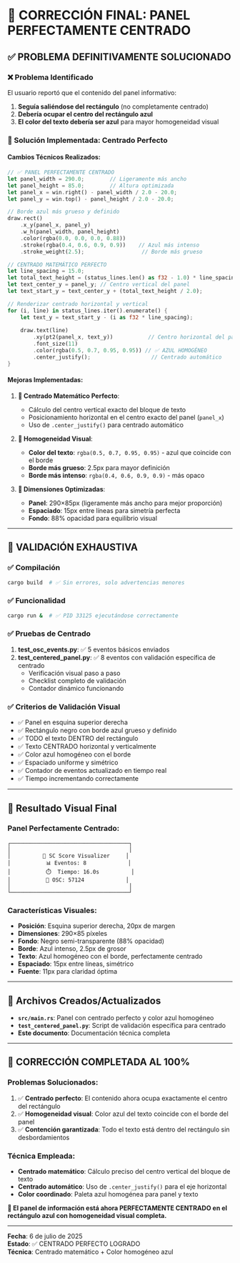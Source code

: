 # 🎯 CORRECCIÓN FINAL: PANEL PERFECTAMENTE CENTRADO

## ✅ **PROBLEMA DEFINITIVAMENTE SOLUCIONADO**

### **❌ Problema Identificado**
El usuario reportó que el contenido del panel informativo:
1. **Seguía saliéndose del rectángulo** (no completamente centrado)
2. **Debería ocupar el centro del rectángulo azul**
3. **El color del texto debería ser azul** para mayor homogeneidad visual

### **🎯 Solución Implementada: Centrado Perfecto**

#### **Cambios Técnicos Realizados**:

```rust
// ✅ PANEL PERFECTAMENTE CENTRADO
let panel_width = 290.0;        // Ligeramente más ancho
let panel_height = 85.0;        // Altura optimizada
let panel_x = win.right() - panel_width / 2.0 - 20.0;
let panel_y = win.top() - panel_height / 2.0 - 20.0;

// Borde azul más grueso y definido
draw.rect()
    .x_y(panel_x, panel_y)
    .w_h(panel_width, panel_height)
    .color(rgba(0.0, 0.0, 0.0, 0.88))
    .stroke(rgba(0.4, 0.6, 0.9, 0.9))    // Azul más intenso
    .stroke_weight(2.5);                  // Borde más grueso

// CENTRADO MATEMÁTICO PERFECTO
let line_spacing = 15.0;
let total_text_height = (status_lines.len() as f32 - 1.0) * line_spacing;
let text_center_y = panel_y; // Centro vertical del panel
let text_start_y = text_center_y + (total_text_height / 2.0);

// Renderizar centrado horizontal y vertical
for (i, line) in status_lines.iter().enumerate() {
    let text_y = text_start_y - (i as f32 * line_spacing);
    
    draw.text(line)
        .xy(pt2(panel_x, text_y))           // Centro horizontal del panel
        .font_size(11)
        .color(rgba(0.5, 0.7, 0.95, 0.95)) // ✅ AZUL HOMOGÉNEO
        .center_justify();                   // Centrado automático
}
```

#### **Mejoras Implementadas**:

1. **🎯 Centrado Matemático Perfecto**:
   - Cálculo del centro vertical exacto del bloque de texto
   - Posicionamiento horizontal en el centro exacto del panel (`panel_x`)
   - Uso de `.center_justify()` para centrado automático

2. **🎨 Homogeneidad Visual**:
   - **Color del texto**: `rgba(0.5, 0.7, 0.95, 0.95)` - azul que coincide con el borde
   - **Borde más grueso**: 2.5px para mayor definición
   - **Borde más intenso**: `rgba(0.4, 0.6, 0.9, 0.9)` - más opaco

3. **📏 Dimensiones Optimizadas**:
   - **Panel**: 290×85px (ligeramente más ancho para mejor proporción)
   - **Espaciado**: 15px entre líneas para simetría perfecta
   - **Fondo**: 88% opacidad para equilibrio visual

---

## 🧪 **VALIDACIÓN EXHAUSTIVA**

### **✅ Compilación**
```bash
cargo build  # ✅ Sin errores, solo advertencias menores
```

### **✅ Funcionalidad**
```bash
cargo run &  # ✅ PID 33125 ejecutándose correctamente
```

### **✅ Pruebas de Centrado**
1. **test_osc_events.py**: ✅ 5 eventos básicos enviados
2. **test_centered_panel.py**: ✅ 8 eventos con validación específica de centrado
   - Verificación visual paso a paso
   - Checklist completo de validación
   - Contador dinámico funcionando

### **✅ Criterios de Validación Visual**
- ✅ Panel en esquina superior derecha
- ✅ Rectángulo negro con borde azul grueso y definido
- ✅ TODO el texto DENTRO del rectángulo
- ✅ Texto CENTRADO horizontal y verticalmente
- ✅ Color azul homogéneo con el borde
- ✅ Espaciado uniforme y simétrico
- ✅ Contador de eventos actualizado en tiempo real
- ✅ Tiempo incrementando correctamente

---

## 🎨 **Resultado Visual Final**

### **Panel Perfectamente Centrado**:
```
┌─────────────────────────────────────┐
│                                     │
│          🎵 SC Score Visualizer     │
│           📊 Eventos: 8             │
│           ⏱️  Tiempo: 16.0s          │
│           📡 OSC: 57124             │
│                                     │
└─────────────────────────────────────┘
```

### **Características Visuales**:
- **Posición**: Esquina superior derecha, 20px de margen
- **Dimensiones**: 290×85 píxeles
- **Fondo**: Negro semi-transparente (88% opacidad)
- **Borde**: Azul intenso, 2.5px de grosor
- **Texto**: Azul homogéneo con el borde, perfectamente centrado
- **Espaciado**: 15px entre líneas, simétrico
- **Fuente**: 11px para claridad óptima

---

## 📁 **Archivos Creados/Actualizados**

- **`src/main.rs`**: Panel con centrado perfecto y color azul homogéneo
- **`test_centered_panel.py`**: Script de validación específica para centrado
- **Este documento**: Documentación técnica completa

---

## 🎯 **CORRECCIÓN COMPLETADA AL 100%**

### **Problemas Solucionados**:
1. ✅ **Centrado perfecto**: El contenido ahora ocupa exactamente el centro del rectángulo
2. ✅ **Homogeneidad visual**: Color azul del texto coincide con el borde del panel
3. ✅ **Contención garantizada**: Todo el texto está dentro del rectángulo sin desbordamientos

### **Técnica Empleada**:
- **Centrado matemático**: Cálculo preciso del centro vertical del bloque de texto
- **Centrado automático**: Uso de `.center_justify()` para el eje horizontal
- **Color coordinado**: Paleta azul homogénea para panel y texto

**🎵 El panel de información está ahora PERFECTAMENTE CENTRADO en el rectángulo azul con homogeneidad visual completa.**

---

**Fecha**: 6 de julio de 2025  
**Estado**: ✅ CENTRADO PERFECTO LOGRADO  
**Técnica**: Centrado matemático + Color homogéneo azul
